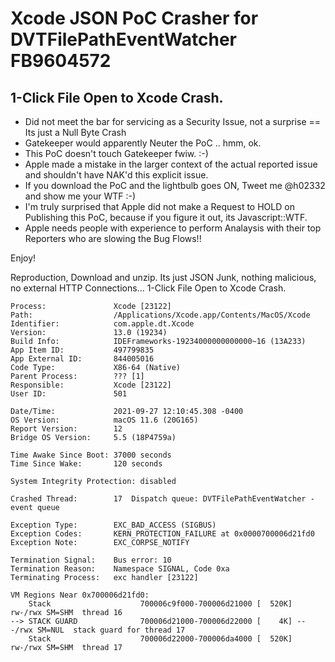 # Xcode JSON PoC Crasher for DVTFilePathEventWatcher FB9604572

1-Click File Open to Xcode Crash. 
--------
- Did not meet the bar for servicing as a Security Issue, not a surprise == Its just a Null Byte Crash
- Gatekeeper would apparently Neuter the PoC .. hmm, ok.
- This PoC doesn't touch Gatekeeper fwiw. :-)
- Apple made a mistake in the larger context of the actual reported issue and shouldn't have NAK'd this explicit issue.
- If you download the PoC and the lightbulb goes ON, Tweet me @h02332 and show me your WTF :-)
- I'm truly surprised that Apple did not make a Request to HOLD on Publishing this PoC, because if you figure it out, its Javascript::WTF.
- Apple needs people with experience to perform Analaysis with their top Reporters who are slowing the Bug Flows!!

Enjoy!

Reproduction, Download and unzip. Its just JSON Junk, nothing malicious, no external HTTP Connections... 1-Click File Open to Xcode Crash. 

```
Process:               Xcode [23122]
Path:                  /Applications/Xcode.app/Contents/MacOS/Xcode
Identifier:            com.apple.dt.Xcode
Version:               13.0 (19234)
Build Info:            IDEFrameworks-19234000000000000~16 (13A233)
App Item ID:           497799835
App External ID:       844005016
Code Type:             X86-64 (Native)
Parent Process:        ??? [1]
Responsible:           Xcode [23122]
User ID:               501

Date/Time:             2021-09-27 12:10:45.308 -0400
OS Version:            macOS 11.6 (20G165)
Report Version:        12
Bridge OS Version:     5.5 (18P4759a)

Time Awake Since Boot: 37000 seconds
Time Since Wake:       120 seconds

System Integrity Protection: disabled

Crashed Thread:        17  Dispatch queue: DVTFilePathEventWatcher - event queue

Exception Type:        EXC_BAD_ACCESS (SIGBUS)
Exception Codes:       KERN_PROTECTION_FAILURE at 0x0000700006d21fd0
Exception Note:        EXC_CORPSE_NOTIFY

Termination Signal:    Bus error: 10
Termination Reason:    Namespace SIGNAL, Code 0xa
Terminating Process:   exc handler [23122]

VM Regions Near 0x700006d21fd0:
    Stack                    700006c9f000-700006d21000 [  520K] rw-/rwx SM=SHM  thread 16
--> STACK GUARD              700006d21000-700006d22000 [    4K] ---/rwx SM=NUL  stack guard for thread 17
    Stack                    700006d22000-700006da4000 [  520K] rw-/rwx SM=SHM  thread 17
```
